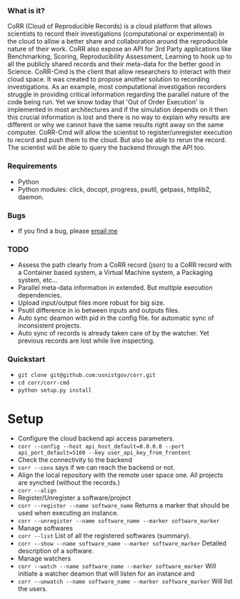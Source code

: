 ### What is it?
CoRR (Cloud of Reproducible Records) is a cloud platform that allows scientists to record their investigations (computational or experimental) in the cloud to allow a better share and collaboration around the reproducible nature of their work. CoRR also expose an API for 3rd Party applications like Benchmarking, Scoring, Reproducibility Assessment, Learning to hook up to all the publicly shared records and their meta-data for the better good in Science.
CoRR-Cmd is the client that allow researchers to interact with their cloud space. It was created to propose another solution to recording investigations. As an example, most computational investigation recorders struggle in providing critical information regarding the parallel nature of the code being run. Yet we know today that 'Out of Order Execution' is implemented in most architectures and if the simulation depends on it then this crucial information is lost and there is no way to explain why results are different or why we cannot have the same results right away on the same computer.
CoRR-Cmd will allow the scientist to register/unregister execution to record and push them to the cloud. But also be able to rerun the record. The scientist will be able to query the backend through the API too.

### Requirements
* Python
* Python modules: click, docopt, progress, psutil, getpass, httplib2, daemon.

### Bugs
* If you find a bug, please [email me](mailto:faical.congo@nitst.gov)

### TODO
* Assess the path clearly from a CoRR record (json) to a CoRR record with a Container based system, a Virtual Machine system, a Packaging system, etc...
* Parallel meta-data information in extended. But multiple execution dependencies.
* Upload input/output files more robust for big size.
* Psutil difference in io between inputs and outputs files.
* Auto sync deamon with pid in the config file. for automatic sync of inconsistent projects.
* Auto sync of records is already taken care of by the watcher. Yet previous records are lost while live inspecting.

### Quickstart
* `git clone git@github.com:usnistgov/corr.git`
* `cd corr/corr-cmd`
* `python setup.py install`

# Setup
* Configure the cloud backend api access parameters.
* `corr --config --host api_host_default=0.0.0.0 --port api_port_default=5100 --key user_api_key_from_frontent`
* Check the connectivity to the backend
* `corr --conx` says if we can reach the backend or not.
* Align the local repository with the remote user space one. All projects are synched (without the records.)
* `corr --align` 
* Register/Unregister a software/project
* `corr --register --name software_name` Returns a marker that should be used when executing an instance.
* `corr --unregister --name software_name --marker software_marker`
* Manage softwares
* `corr --list` List of all the registered softwares (summary).
* `corr --show --name software_name --marker software_marker` Detailed description of a software.
* Manage watchers
* `corr --watch --name software_name --marker software_marker` Will initiate a watcher deamon that will listen for an instance and 
* `corr --unwatch --name software_name --marker software_marker` Will list the users.